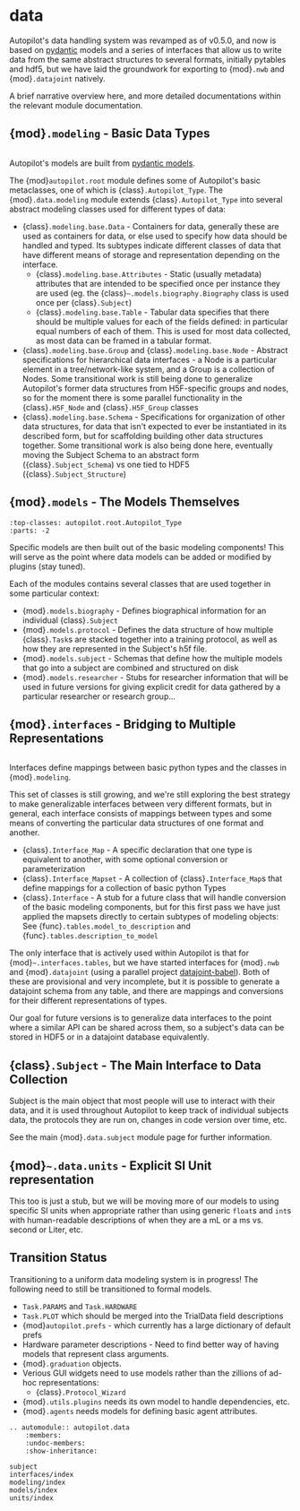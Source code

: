# data



Autopilot's data handling system was revamped as of v0.5.0, and now is based on [pydantic](https://pydantic-docs.helpmanual.io/)
models and a series of interfaces that allow us to write data from the same abstract structures to several formats, initially
pytables and hdf5, but we have laid the groundwork for exporting to {mod}`.nwb` and {mod}`.datajoint` natively.

A brief narrative overview here, and more detailed documentations within the relevant module documentation.

## {mod}`.modeling` - Basic Data Types

```{inheritance-diagram} autopilot.data.modeling.base

```

Autopilot's models are built from [pydantic models](https://pydantic-docs.helpmanual.io/usage/models/). 

The {mod}`autopilot.root` module defines some of Autopilot's basic metaclasses, one of which is {class}`.Autopilot_Type`.
The {mod}`.data.modeling` module extends {class}`.Autopilot_Type` into several abstract modeling classes used for different
types of data:

* {class}`.modeling.base.Data` - Containers for data, generally these are used as containers for data, or else used to
  specify how data should be handled and typed. Its subtypes indicate different classes of data that have different 
  means of storage and representation depending on the interface.
    * {class}`.modeling.base.Attributes` - Static (usually metadata) attributes that are intended to be specified once
      per instance they are used (eg. the {class}`~.models.biography.Biography` class is used once per {class}`.Subject`)
    * {class}`.modeling.base.Table` - Tabular data specifies that there should be multiple values for each of the
      fields defined: in particular equal numbers of each of them. This is used for most data collected, as most data
      can be framed in a tabular format.
* {class}`.modeling.base.Group` and {class}`.modeling.base.Node` - Abstract specifications for hierarchical data
  interfaces - a Node is a particular element in a tree/network-like system, and a Group is a collection of Nodes.
  Some transitional work is still being done to generalize Autopilot's former data structures from H5F-specific
  groups and nodes, so for the moment there is some parallel functionality in the {class}`.H5F_Node` and {class}`.H5F_Group`
  classes
* {class}`.modeling.base.Schema` - Specifications for organization of other data structures, for data that isn't expected
  to ever be instantiated in its described form, but for scaffolding building other data structures together. Some transitional
  work is also being done here, eventually moving the Subject Schema to an abstract form ({class}`.Subject_Schema`)
  vs one tied to HDF5 ({class}`.Subject_Structure`)

## {mod}`.models` - The Models Themselves

```{inheritance-diagram} autopilot.data.models.biography autopilot.data.models.protocol autopilot.data.models.researcher autopilot.data.models.subject
:top-classes: autopilot.root.Autopilot_Type
:parts: -2
```

Specific models are then built out of the basic modeling components! This will serve as the point where data models can be
added or modified by plugins (stay tuned).

Each of the modules contains several classes that are used together in some particular context:

* {mod}`.models.biography` - Defines biographical information for an individual {class}`.Subject`
* {mod}`.models.protocol` - Defines the data structure of how multiple {class}`.Task`s are stacked together into a training protocol,
  as well as how they are represented in the Subject's h5f file.
* {mod}`.models.subject` - Schemas that define how the multiple models that go into a subject are combined and structured on disk
* {mod}`.models.researcher` - Stubs for researcher information that will be used in future versions for giving explicit
  credit for data gathered by a particular researcher or research group...

## {mod}`.interfaces` - Bridging to Multiple Representations

```{inheritance-diagram} autopilot.data.interfaces.base autopilot.data.interfaces.tables autopilot.data.interfaces.datajoint autopilot.data.interfaces.nwb

```

Interfaces define mappings between basic python types and the classes in {mod}`.modeling`. 

This set of classes is still growing, and we're still exploring the best strategy to make generalizable interfaces
between very different formats, but in general, each interface consists of mappings between types and some means of converting
the particular data structures of one format and another.

* {class}`.Interface_Map` - A specific declaration that one type is equivalent to another, with some optional conversion or parameterization
* {class}`.Interface_Mapset` - A collection of {class}`.Interface_Map`s that define mappings for a collection of basic python Types
* {class}`.Interface` - A stub for a future class that will handle conversion of the basic modeling components, but 
  for this first pass we have just applied the mapsets directly to certain subtypes of modeling objects: See {func}`.tables.model_to_description`
  and {func}`.tables.description_to_model`

The only interface that is actively used within Autopilot is that for {mod}`~.interfaces.tables`, but we have 
started interfaces for {mod}`.nwb` and {mod}`.datajoint` (using a parallel project [datajoint-babel](https://github.com/auto-pi-lot/datajoint-babel)).
Both of these are provisional and very incomplete, but it is possible to generate a datajoint schema from any
table, and there are mappings and conversions for their different representations of types.

Our goal for future versions is to generalize data interfaces to the point where a similar API can be shared across
them, so a subject's data can be stored in HDF5 or in a datajoint database equivalently.

## {class}`.Subject` - The Main Interface to Data Collection

Subject is the main object that most people will use to interact with their data, and it is used throughout Autopilot
to keep track of individual subjects data, the protocols they are run on, changes in code version over time, etc.

See the main {mod}`.data.subject` module page for further information.

## {mod}`~.data.units` - Explicit SI Unit representation

This too is just a stub, but we will be moving more of our models to using specific SI units when appropriate rather
than using generic `float`s and `int`s with human-readable descriptions of when they are a mL or a ms vs. second or Liter, etc.

## Transition Status

Transitioning to a uniform data modeling system is in progress! The following need to still be transitioned to formal models.

- `Task.PARAMS` and `Task.HARDWARE`
- `Task.PLOT` which should be merged into the TrialData field descriptions
- {mod}`autopilot.prefs` - which currently has a large dictionary of default prefs
- Hardware parameter descriptions - Need to find better way of having models that represent
  class arguments.
- {mod}`.graduation` objects.
- Verious GUI widgets need to use models rather than the zillions of ad-hoc representations:
  - {class}`.Protocol_Wizard`
- {mod}`.utils.plugins` needs its own model to handle dependencies, etc.
- {mod}`.agents` needs models for defining basic agent attributes.

```{eval-rst}
.. automodule:: autopilot.data
    :members:
    :undoc-members:
    :show-inheritance:
```

```{toctree}
subject
interfaces/index
modeling/index
models/index
units/index
```

